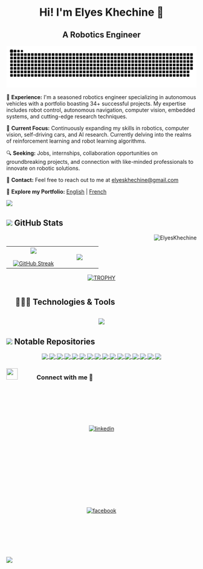 <h1 align="center">Hi! I'm Elyes Khechine 👋</h1>

<h2 align="center">A Robotics Engineer</h2>


<div align="center">
  <a href="https://github.com/ElyesKhechine?tab=repositories">
    <img src="https://github.com/1999AZZAR/1999AZZAR/blob/readme/resources/img/grid-snake.svg" alt="snake">
  </a>
</div>


💼 **Experience:** I'm a seasoned robotics engineer specializing in autonomous vehicles with a portfolio boasting 34+ successful projects. My expertise includes robot control, autonomous navigation, computer vision, embedded systems, and cutting-edge research techniques.

🌱 **Current Focus:** Continuously expanding my skills in robotics, computer vision, self-driving cars, and AI research. Currently delving into the realms of reinforcement learning and robot learning algorithms.

🔍 **Seeking:** Jobs, internships, collaboration opportunities on groundbreaking projects, and connection with like-minded professionals to innovate on robotic solutions.

📧 **Contact:** Feel free to reach out to me at elyeskhechine@gmail.com

:rocket: **Explore my Portfolio:** <a href="https://www.canva.com/design/DAF3rZIKZko/VwEukLMB0W4pAopR516VCA/view?utm_content=DAF3rZIKZko">English</a>
	|
	<a href="https://www.canva.com/design/DAF3rZIKZko/VwEukLMB0W4pAopR516VCA/view?utm_content=DAF3rZIKZko">French</a>

<img src="https://user-images.githubusercontent.com/73097560/115834477-dbab4500-a447-11eb-908a-139a6edaec5c.gif"></a>

## <img src="https://media.giphy.com/media/iY8CRBdQXODJSCERIr/giphy.gif" width="25"> <b>GitHub Stats</b>


<p align="right"> <img src="https://komarev.com/ghpvc/?username=ElyesKhechine&label=Profile%20views&color=0e75b6&style=flat" alt="ElyesKhechine" /> </p>

<p align="center">
  <!--- stats (start) -->
<table align="center">
<tr border="none">
<td width="50%" align="center">
  
  <img  align="center"  src="https://github-readme-stats.vercel.app/api?username=ElyesKhechine&bg_color=90,0093ea,4cb7d5&title_color=fff&text_color=fff&show_icons=true&show=prs_merged_percentage&theme=dark&hide=issues" />
  <br></br>
<a href="https://git.io/streak-stats"><img src="https://github-readme-streak-stats.herokuapp.com?user=ElyesKhechine&theme=ocean-gradient" alt="GitHub Streak" /></a>
</td>

<td width="35%" align="center">

  <img  align="center"  src="https://github-readme-stats.vercel.app/api/top-langs/?username=ElyesKhechine&layout=pie&langs_count=30&bg_color=90,0093ea,4cb7d5&title_color=fff&text_color=fff"/>
  
  </td>
</tr>
</table>

<div align=center>
  <a href="https://github.com/ryo-ma/github-profile-trophy" title="Go to Source">
      <img align="center" width=84% src="https://github-profile-trophy.vercel.app/?username=ElyesKhechine&theme=darkhub&row=1&column=7&margin-h=15&margin-w=5&no-bg=true" alt="TROPHY" />
    </a>
</div>

<!--h1 without bottom border-->
<div id="user-content-toc">
  <ul align="left">
    <summary><h2 style="display: inline-block">👨🏻‍💻 Technologies & Tools</h2></summary>
  </ul>
</div>
<!--tech stack icons-->
<p align="center">
  <a href="https://skillicons.dev">
    <img src="https://skillicons.dev/icons?i=c,cpp,py,java,linux,ros,tensorflow,sklearn,opencv,pytorch,mysql,matlab,anaconda,androidstudio,kotlin,raspberrypi,arduino,autocad,bash,firebase,blender,cs,unity,vscode,eclipse,cmake,docker,grafana,js,html,css,git,github,gitlab,discord&perline=14" />
  </a>
</p>


## <img src="https://media.giphy.com/media/iY8CRBdQXODJSCERIr/giphy.gif" width="25"> <b>Notable Repositories</b>

<p align="center">
<a href="https://github.com/ElyesKhechine/tunsa-ai-projects-and-workshops">
  <img align="center" src="https://github-readme-stats.vercel.app/api/pin?username=ElyesKhechine&repo=tunsa-ai-projects-and-workshops&title_color=fff&icon_color=f9f9f9&text_color=9f9f9f&bg_color=151515" />
</a>
<a href="https://github.com/ElyesKhechine/distracted-driver-behavior-classification-with-vgg16">
  <img align="center" src="https://github-readme-stats.vercel.app/api/pin?username=ElyesKhechine&repo=distracted-driver-behavior-classification-with-vgg16&title_color=fff&icon_color=f9f9f9&text_color=9f9f9f&bg_color=151515" />
</a>
<a href="https://github.com/TUNSA-Space-Robotics/tunsa-sr-nasa-space-apps-2023">
  <img align="center" src="https://github-readme-stats.vercel.app/api/pin?username=TUNSA-Space-Robotics&repo=tunsa-sr-nasa-space-apps-2023&title_color=fff&icon_color=f9f9f9&text_color=9f9f9f&bg_color=151515" />
</a>
<a href="https://github.com/ElyesKhechine/i-cowcare-iot-health-monitoring">
  <img align="center" src="https://github-readme-stats.vercel.app/api/pin?username=ElyesKhechine&repo=i-cowcare-iot-health-monitoring&title_color=fff&icon_color=f9f9f9&text_color=9f9f9f&bg_color=151515" />
</a>
<a href="https://github.com/ElyesKhechine/double-inverted-pendulum-on-a-cart">
  <img align="center" src="https://github-readme-stats.vercel.app/api/pin?username=ElyesKhechine&repo=double-inverted-pendulum-on-a-cart&title_color=fff&icon_color=f9f9f9&text_color=9f9f9f&bg_color=151515" />
</a>
<a href="https://github.com/ElyesKhechine/eurobot-2023-aerobotix-insat">
  <img align="center" src="https://github-readme-stats.vercel.app/api/pin?username=ElyesKhechine&repo=eurobot-2023-aerobotix-insat&title_color=fff&icon_color=f9f9f9&text_color=9f9f9f&bg_color=151515" />
</a>
<a href="https://github.com/TUNSA-Space-Robotics/tunsa-sr-mushr">
  <img align="center" src="https://github-readme-stats.vercel.app/api/pin?username=TUNSA-Space-Robotics&repo=tunsa-sr-mushr&title_color=fff&icon_color=f9f9f9&text_color=9f9f9f&bg_color=151515" />
</a>
<a href="https://github.com/TUNSA-Space-Robotics/tunsa-sr-f1tenth">
  <img align="center" src="https://github-readme-stats.vercel.app/api/pin?username=TUNSA-Space-Robotics&repo=tunsa-sr-f1tenth&title_color=fff&icon_color=f9f9f9&text_color=9f9f9f&bg_color=151515" />
</a>
<a href="https://github.com/TUNSA-Space-Robotics/tunsa-sr-lunar-base-3d-printing-robot">
  <img align="center" src="https://github-readme-stats.vercel.app/api/pin?username=TUNSA-Space-Robotics&repo=tunsa-sr-lunar-base-3d-printing-robot&title_color=fff&icon_color=f9f9f9&text_color=9f9f9f&bg_color=151515" />
</a>
<a href="https://github.com/TUNSA-Space-Robotics/tunsa-sr-3rd-kibo-rpc">
  <img align="center" src="https://github-readme-stats.vercel.app/api/pin?username=TUNSA-Space-Robotics&repo=tunsa-sr-3rd-kibo-rpc&title_color=fff&icon_color=f9f9f9&text_color=9f9f9f&bg_color=151515" />
</a>
<a href="https://github.com/TUNSA-Space-Robotics/tunsa-sr-teknofest-robotaxi-level-4-autonomous-vehicle">
  <img align="center" src="https://github-readme-stats.vercel.app/api/pin?username=TUNSA-Space-Robotics&repo=tunsa-sr-teknofest-robotaxi-level-4-autonomous-vehicle&title_color=fff&icon_color=f9f9f9&text_color=9f9f9f&bg_color=151515" />
</a>
<a href="https://github.com/TUNSA-Space-Robotics/tunsa-sr-nasa-space-apps-2022">
  <img align="center" src="https://github-readme-stats.vercel.app/api/pin?username=TUNSA-Space-Robotics&repo=tunsa-sr-nasa-space-apps-2022&title_color=fff&icon_color=f9f9f9&text_color=9f9f9f&bg_color=151515" />
</a>
<a href="https://github.com/ElyesKhechine/tunsa-ai-rl-deep-q-network">
  <img align="center" src="https://github-readme-stats.vercel.app/api/pin?username=ElyesKhechine&repo=tunsa-ai-rl-deep-q-network&title_color=fff&icon_color=f9f9f9&text_color=9f9f9f&bg_color=151515" />
</a>
<a href="https://github.com/ElyesKhechine/ieee-insat-ias-electric-vehicle">
  <img align="center" src="https://github-readme-stats.vercel.app/api/pin?username=ElyesKhechine&repo=ieee-insat-ias-electric-vehicle&title_color=fff&icon_color=f9f9f9&text_color=9f9f9f&bg_color=151515" />
</a>
<a href="https://github.com/ElyesKhechine/robolympix-2021-autonomous-athlete-robot">
  <img align="center" src="https://github-readme-stats.vercel.app/api/pin?username=ElyesKhechine&repo=robolympix-2021-autonomous-athlete-robot&title_color=fff&icon_color=f9f9f9&text_color=9f9f9f&bg_color=151515" />
</a>
<a href="https://github.com/ElyesKhechine/punks-line-follower-and-maze-solver-robot">
  <img align="center" src="https://github-readme-stats.vercel.app/api/pin?username=ElyesKhechine&repo=punks-line-follower-and-maze-solver-robot&title_color=fff&icon_color=f9f9f9&text_color=9f9f9f&bg_color=151515" />
</a></p>


<h3  > <img src="https://media.giphy.com/media/iY8CRBdQXODJSCERIr/giphy.gif" width="30" height="30" style="margin-right: 50px;">Connect with me 🤝 </h3>
<p align="center">
	<a href="https://www.linkedin.com/in/ElyesKhechine/"><img alt="linkedin" width="5%" style="padding:100px" src="https://upload.wikimedia.org/wikipedia/commons/thumb/8/81/LinkedIn_icon.svg/2048px-LinkedIn_icon.svg.png"/></a>
	<a href="https://www.facebook.com/ElyesKhechine"><img alt="facebook" width="5%" style="padding:100px" src="https://upload.wikimedia.org/wikipedia/commons/thumb/0/05/Facebook_Logo_%282019%29.png/1024px-Facebook_Logo_%282019%29.png"/></a>
</p>

<img src="https://user-images.githubusercontent.com/73097560/115834477-dbab4500-a447-11eb-908a-139a6edaec5c.gif"></a>

<!--
**ElyesKhechine/ElyesKhechine** is a ✨ _special_ ✨ repository because its `README.md` (this file) appears on your GitHub profile.

Here are some ideas to get you started:

- 🔭 I’m currently working on ...
- 🌱 I’m currently learning ...
- 👯 I’m looking to collaborate on ...
- 🤔 I’m looking for help with ...
- 💬 Ask me about ...
- 📫 How to reach me: ...
- 😄 Pronouns: ...
- ⚡ Fun fact: ...
-->
